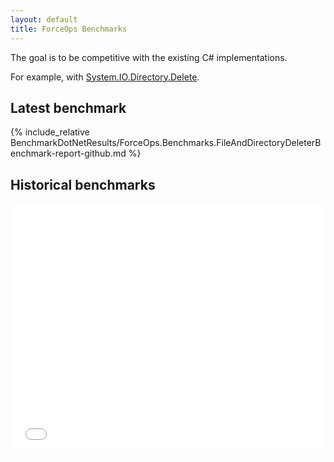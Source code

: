 ```yaml
---
layout: default
title: ForceOps Benchmarks
---
```


<style>
    div.container-lg { max-width: 1250px!important; }
</style>

The goal is to be competitive with the existing C# implementations.

For example, with [System.IO.Directory.Delete](https://learn.microsoft.com/en-us/dotnet/api/system.io.directory.delete?view=net-7.0).

## Latest benchmark

{% include_relative BenchmarkDotNetResults/ForceOps.Benchmarks.FileAndDirectoryDeleterBenchmark-report-github.md %}

## Historical benchmarks

<div class="iframe-container">
<iframe src="dev/bench/index.html" id="myiframe" style="height:400px;width:100%;border:none;overflow:hidden;"></iframe>
</div>

<script>
    const iframe = document.getElementById("myiframe");
    iframe.onload = () => {
        iframe.style.height = iframe.contentWindow.document.body.scrollHeight + 25 + "px";
        const otherhead = iframe.contentDocument.getElementsByTagName("head")[0];
        const link = document.createElement("link");
        link.setAttribute("rel", "stylesheet");
        link.setAttribute("type", "text/css");
        link.setAttribute("href", "../../iframe.css");
        otherhead.appendChild(link);
    }

</script>